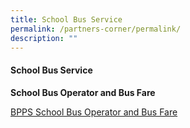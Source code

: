 ```yaml
---
title: School Bus Service
permalink: /partners-corner/permalink/
description: ""
---
```

#### School Bus Service
**School Bus Operator and Bus Fare**

[BPPS School Bus Operator and Bus Fare](/files/bpps%20wdls%20transport%20nte%20bus%20fares%202023.pdf)